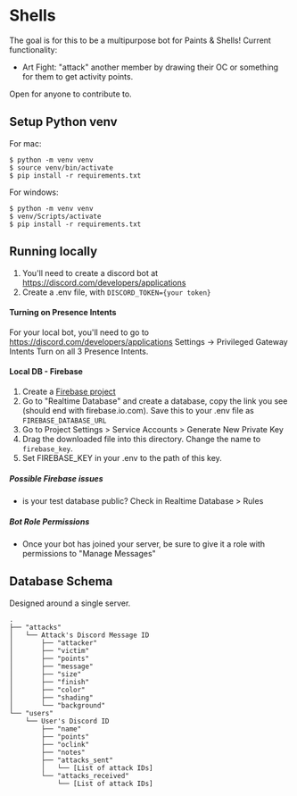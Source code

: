 # Shells

The goal is for this to be a multipurpose bot for Paints & Shells! Current functionality:

- Art Fight: "attack" another member by drawing their OC or something for them to get activity points.

Open for anyone to contribute to.

## Setup Python venv

For mac:

```
$ python -m venv venv
$ source venv/bin/activate
$ pip install -r requirements.txt
```

For windows:

```
$ python -m venv venv
$ venv/Scripts/activate
$ pip install -r requirements.txt
```

## Running locally

1. You'll need to create a discord bot at https://discord.com/developers/applications
2. Create a .env file, with `DISCORD_TOKEN={your token}`

#### Turning on Presence Intents

For your local bot, you'll need to go to https://discord.com/developers/applications
Settings -> Privileged Gateway Intents
Turn on all 3 Presence Intents.

#### Local DB - Firebase

1. Create a [Firebase project](https://console.firebase.google.com/u/0/)
2. Go to "Realtime Database" and create a database, copy the link you see (should end with firebase.io.com). Save this to your .env file as `FIREBASE_DATABASE_URL`
3. Go to Project Settings > Service Accounts > Generate New Private Key
4. Drag the downloaded file into this directory. Change the name to `firebase_key`.
5. Set FIREBASE_KEY in your .env to the path of this key.

##### Possible Firebase issues
* is your test database public? Check in Realtime Database > Rules

##### Bot Role Permissions
* Once your bot has joined your server, be sure to give it a role with permissions to "Manage Messages"

## Database Schema

Designed around a single server.
```
.  
├── "attacks"  
│   └── Attack's Discord Message ID  
│       ├── "attacker"  
│       ├── "victim"  
│       ├── "points"
│       ├── "message"     
│       ├── "size"  
│       ├── "finish"  
│       ├── "color"  
│       ├── "shading"  
│       └── "background"  
└── "users"  
    └── User's Discord ID  
        ├── "name"  
        ├── "points"
        ├── "oclink"
        ├── "notes"      
        ├── "attacks_sent"  
        │   └── [List of attack IDs]  
        └── "attacks_received"  
            └── [List of attack IDs]  
```